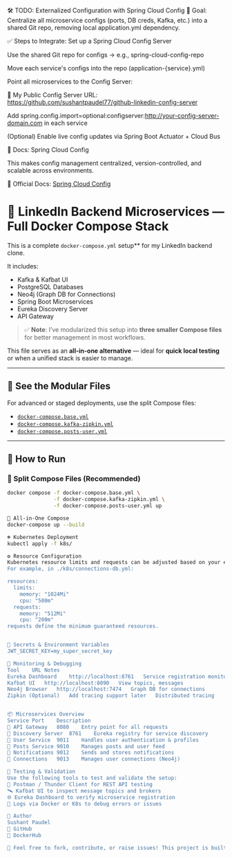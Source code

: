 
🛠️ TODO: Externalized Configuration with Spring Cloud Config
🎯 Goal: Centralize all microservice configs (ports, DB creds, Kafka, etc.) into a shared Git repo, removing local application.yml dependency.

✅ Steps to Integrate:
 Set up a Spring Cloud Config Server

 Use the shared Git repo for configs → e.g., spring-cloud-config-repo

 Move each service's configs into the repo (application-{service}.yml)

 Point all microservices to the Config Server:

🔗 My Public Config Server URL:
https://github.com/sushantpaudel77/github-linkedin-config-server

 Add spring.config.import=optional:configserver:http://your-config-server-domain.com in each service

 (Optional) Enable live config updates via Spring Boot Actuator + Cloud Bus

📘 Docs: Spring Cloud Config

This makes config management centralized, version-controlled, and scalable across environments.

🔗 Official Docs: [Spring Cloud Config](https://spring.io/projects/spring-cloud-config)

# 🐳 LinkedIn Backend Microservices — Full Docker Compose Stack

This is a complete `docker-compose.yml` setup** for my LinkedIn backend clone.

It includes:

- Kafka & Kafbat UI
- PostgreSQL Databases
- Neo4j (Graph DB for Connections)
- Spring Boot Microservices
- Eureka Discovery Server
- API Gateway

> ✅ **Note**: I’ve modularized this setup into **three smaller Compose files** for better management in most workflows.

This file serves as an **all-in-one alternative** — ideal for **quick local testing** or when a unified stack is easier to manage.

---

## 🔀 See the Modular Files

For advanced or staged deployments, use the split Compose files:

- [`docker-compose.base.yml`](./docker-compose.base.yml)
- [`docker-compose.kafka-zipkin.yml`](./docker-compose.kafka-zipkin.yml)
- [`docker-compose.posts-user.yml`](./docker-compose.posts-user.yml)

---

## 🚀 How to Run

### 🔧 Split Compose Files (Recommended)

```bash
docker compose -f docker-compose.base.yml \
               -f docker-compose.kafka-zipkin.yml \
               -f docker-compose.posts-user.yml up

🧱 All-in-One Compose
docker-compose up --build

☸️ Kubernetes Deployment
kubectl apply -f k8s/

⚙️ Resource Configuration
Kubernetes resource limits and requests can be adjusted based on your environment's needs to optimize performance and resource usage.
For example, in ./k8s/connections-db.yml:

resources:
  limits:
    memory: "1024Mi"
    cpu: "500m"
  requests:
    memory: "512Mi"
    cpu: "200m"
requests define the minimum guaranteed resources.


🔐 Secrets & Environment Variables
JWT_SECRET_KEY=my_super_secret_key

🧠 Monitoring & Debugging
Tool	URL	Notes
Eureka Dashboard	http://localhost:8761	Service registration monitor
Kafbat UI	http://localhost:8090	View topics, messages
Neo4j Browser	http://localhost:7474	Graph DB for connections
Zipkin (Optional)	Add tracing support later	Distributed tracing


📦 Microservices Overview
Service	Port	Description
🧭 API Gateway	8080	Entry point for all requests
🧬 Discovery Server	8761	Eureka registry for service discovery
👤 User Service	9011	Handles user authentication & profiles
📝 Posts Service	9010	Manages posts and user feed
🔔 Notifications	9012	Sends and stores notifications
🔗 Connections	9013	Manages user connections (Neo4j)

🧪 Testing & Validation
Use the following tools to test and validate the setup:
🧪 Postman / Thunder Client for REST API testing
🛰️ Kafbat UI to inspect message topics and brokers
🌐 Eureka Dashboard to verify microservice registration
📜 Logs via Docker or K8s to debug errors or issues

👤 Author
Sushant Paudel
🔗 GitHub
🐳 DockerHub

💬 Feel free to fork, contribute, or raise issues! This project is built for learning and scale experimentation.
